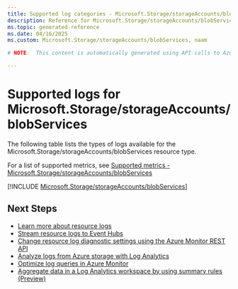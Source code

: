```yaml
---
title: Supported log categories - Microsoft.Storage/storageAccounts/blobServices
description: Reference for Microsoft.Storage/storageAccounts/blobServices in Azure Monitor Logs.
ms.topic: generated-reference
ms.date: 04/16/2025
ms.custom: Microsoft.Storage/storageAccounts/blobServices, naam

# NOTE:  This content is automatically generated using API calls to Azure. Any edits made on these files will be overwritten in the next run of the script. 

---
```





# Supported logs for Microsoft.Storage/storageAccounts/blobServices  
The following table lists the types of logs available for the Microsoft.Storage/storageAccounts/blobServices resource type.
  
  
  
For a list of supported metrics, see [Supported metrics - Microsoft.Storage/storageAccounts/blobServices](../supported-metrics/microsoft-storage-storageaccounts-blobservices-metrics.md)  
  

  
[!INCLUDE [Microsoft.Storage/storageAccounts/blobServices](~/reusable-content/ce-skilling/azure/includes/azure-monitor/reference/logs/microsoft-storage-storageaccounts-blobservices-logs-include.md)]  
  

## Next Steps

* [Learn more about resource logs](/azure/azure-monitor/essentials/platform-logs-overview)
* [Stream resource logs to Event Hubs](/azure/azure-monitor/essentials/resource-logs#send-to-azure-event-hubs)
* [Change resource log diagnostic settings using the Azure Monitor REST API](/rest/api/monitor/diagnosticsettings)
* [Analyze logs from Azure storage with Log Analytics](/azure/azure-monitor/essentials/resource-logs#send-to-log-analytics-workspace)
* [Optimize log queries in Azure Monitor](/azure/azure-monitor/logs/query-optimization)
* [Aggregate data in a Log Analytics workspace by using summary rules (Preview)](/azure/azure-monitor/logs/summary-rules)
